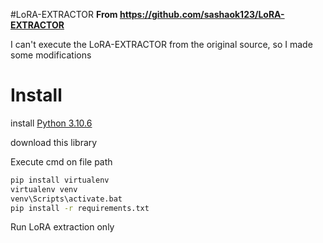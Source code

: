 #LoRA-EXTRACTOR
**From https://github.com/sashaok123/LoRA-EXTRACTOR**

I can't execute the LoRA-EXTRACTOR from the original source, so I made some modifications

# Install
install [Python 3.10.6](https://www.python.org/downloads/release/python-3106/)

download this library

Execute cmd on file path

```cmd
pip install virtualenv
virtualenv venv
venv\Scripts\activate.bat
pip install -r requirements.txt
```

Run LoRA extraction only
